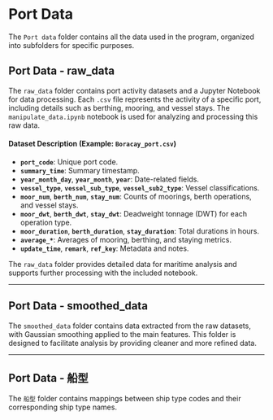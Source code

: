 # Port Data

The `Port data` folder contains all the data used in the program, organized into subfolders for specific purposes.

## Port Data - raw_data

The `raw_data` folder contains port activity datasets and a Jupyter Notebook for data processing. Each `.csv` file represents the activity of a specific port, including details such as berthing, mooring, and vessel stays. The `manipulate_data.ipynb` notebook is used for analyzing and processing this raw data.

#### Dataset Description (Example: `Boracay_port.csv`)
- **`port_code`**: Unique port code.
- **`summary_time`**: Summary timestamp.
- **`year_month_day`**, **`year_month`**, **`year`**: Date-related fields.
- **`vessel_type`**, **`vessel_sub_type`**, **`vessel_sub2_type`**: Vessel classifications.
- **`moor_num`**, **`berth_num`**, **`stay_num`**: Counts of moorings, berth operations, and vessel stays.
- **`moor_dwt`**, **`berth_dwt`**, **`stay_dwt`**: Deadweight tonnage (DWT) for each operation type.
- **`moor_duration`**, **`berth_duration`**, **`stay_duration`**: Total durations in hours.
- **`average_*`**: Averages of mooring, berthing, and staying metrics.
- **`update_time`**, **`remark`**, **`ref_key`**: Metadata and notes.

The `raw_data` folder provides detailed data for maritime analysis and supports further processing with the included notebook.

---

## Port Data - smoothed_data

The `smoothed_data` folder contains data extracted from the raw datasets, with Gaussian smoothing applied to the main features. This folder is designed to facilitate analysis by providing cleaner and more refined data.

---

## Port Data - 船型

The `船型` folder contains mappings between ship type codes and their corresponding ship type names.
